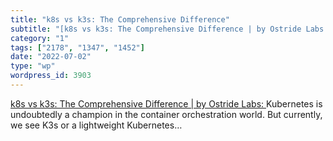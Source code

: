 ```yaml
---
title: "k8s vs k3s: The Comprehensive Difference"
subtitle: "[k8s vs k3s: The Comprehensive Difference | by Ostride Labs: ](https://medium.com/@ostridelabs/k8s-v..."
category: "1"
tags: ["2178", "1347", "1452"]
date: "2022-07-02"
type: "wp"
wordpress_id: 3903
---
```

[k8s vs k3s: The Comprehensive Difference | by Ostride Labs: ](https://medium.com/@ostridelabs/k8s-vs-k3s-the-comprehensive-difference-f7667d141c0)Kubernetes is undoubtedly a champion in the container orchestration world. But currently, we see K3s or a lightweight Kubernetes…